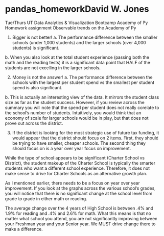 # pandas_homeworkDavid W. Jones 
Tue/Thurs UT Data Analytics & Visualization Bootcamp
Academy of Py Homework assignment
Observable trends on the Academy of Py

1)	Bigger is not better!
a.	The performance difference between the smaller schools (under 1,000 students) and the larger schools (over 4,000 students) is significant.
            

b.	When you also look at the total student experience (passing both the math and the reading tests) it is a significant data point that HALF of the students are not excelling in the larger schools.

2)	Money is not the answer!
a.	The performance difference between the schools with the largest per student spend vs the smallest per student spend is also significant.
 
b.	This is actually an interesting view of the data.  It mirrors the student class size as far as the student success.  However, if you review across the summary you will note that the spend per student does not really corelate to the school’s number of students.  Intuitively, you would think that an economy of scale for larger schools would be in play, but that does not prove out across the district. 

3)	If the district is looking for the most strategic use of future tax funding, it would appear that the district should focus on 2 items.  First, they should be trying to have smaller, cheaper schools.  The second thing they should focus on is a year over year focus on improvement.  

While the type of school appears to be significant (Charter School vs District), the student makeup of the Charter School is typically the smarter students who want a different school experience. Therefore, it does not make sense to drive for Charter Schools as an alternative growth plan. 

 

As I mentioned earlier, there needs to be a focus on year over year improvement.  If you look at the graphs across the various school’s grades, you will notice that there is no significant change at the school level from grade to grade in either math or reading.

                       

The average change over the 4 years of High School is between .4% and 1.9% for reading and .4% and 2.6% for math.  What this means is that no matter what school you attend, you are not significantly improving between your Freshman year and your Senior year.  We MUST drive change there to make a difference.  
